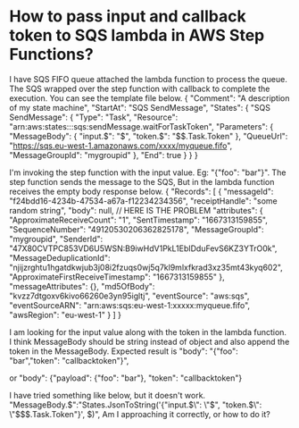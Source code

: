 
# How to pass input and callback token to SQS lambda in AWS Step Functions?

I have SQS FIFO queue attached the lambda function to process the queue. The SQS wrapped over the step function with callback to complete the execution. You can see the template file below.
{
  "Comment": "A description of my state machine",
  "StartAt": "SQS SendMessage",
  "States": {
    "SQS SendMessage": {
      "Type": "Task",
      "Resource": "arn:aws:states:::sqs:sendMessage.waitForTaskToken",
      "Parameters": {
        "MessageBody": {
          "input.$": "$",
          "token.$": "$$.Task.Token"
        },
        "QueueUrl": "https://sqs.eu-west-1.amazonaws.com/xxxx/myqueue.fifo",
        "MessageGroupId": "mygroupid"
      },
      "End": true
    }
  }
}

I'm invoking the step function with the input value. Eg: "{\"foo\": \"bar\"}".
The step function sends the message to the SQS, But in the lambda function receives the empty body response below.
{
    "Records": [
        {
            "messageId": "f24bdd16-4234b-47534-a67a-f12234234356",
            "receiptHandle": "some random string",
            "body": null,  // HERE IS THE PROBLEM
            "attributes": {
                "ApproximateReceiveCount": "1",
                "SentTimestamp": "1667313159855",
                "SequenceNumber": "49120530206362825178",
                "MessageGroupId": "mygroupid",
                "SenderId": "47X80CVTPC853VD6U5WSN:B9iwHdV1PkL1EbIDduFevS6KZ3YTrO0k",
                "MessageDeduplicationId": "njijzrghtu1hgatdkwjub3j08i2fzuqs0wj5q7kl9mlxfkrad3xz35mt43kyq602",
                "ApproximateFirstReceiveTimestamp": "1667313159855"
            },
            "messageAttributes": {},
            "md5OfBody": "kvzz7dtgoxv6kivo66260e3yn95igltj",
            "eventSource": "aws:sqs",
            "eventSourceARN": "arn:aws:sqs:eu-west-1:xxxxx:myqueue.fifo",
            "awsRegion": "eu-west-1"
        }
    ]
}

I am looking for the input value along with the token in the lambda function. I think MessageBody should be string instead of object and also append the token in the MessageBody.
Expected result is
"body": "{\"foo\": \"bar\",\"token\": \"callbacktoken\"}",

or
"body": {"payload": {"foo": "bar"}, "token": "callbacktoken"}

I have tried something like below, but it doesn't work.
"MessageBody.$":"States.JsonToString('{\"input.$\": \"$\", \"token.$\": \"$$$.Task.Token\"}', $)",
Am I approaching it correctly, or how to do it?

        